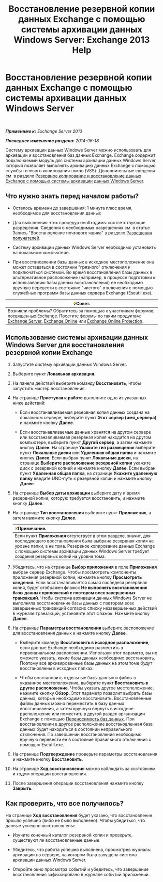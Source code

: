 ﻿---
title: 'Восстановление резервной копии данных Exchange с помощью системы архивации данных Windows Server: Exchange 2013 Help'
TOCTitle: Восстановление резервной копии данных Exchange с помощью системы архивации данных Windows Server
ms:assetid: 2d0f31dc-eb32-451a-8852-591269026506
ms:mtpsurl: https://technet.microsoft.com/ru-ru/library/Dd876864(v=EXCHG.150)
ms:contentKeyID: 50487715
ms.date: 05/22/2018
mtps_version: v=EXCHG.150
ms.translationtype: MT
---

# Восстановление резервной копии данных Exchange с помощью системы архивации данных Windows Server

 

_**Применимо к:** Exchange Server 2013_

_**Последнее изменение раздела:** 2014-06-18_

Систему архивации данных Windows Server можно использовать для архивации и восстановления баз данных Exchange. Exchange содержит подключаемый модуль для системы архивации данных Windows Server, который позволяет выполнять архивацию данных Exchange с помощью службы теневого копирования томов (VSS). Дополнительные сведения см. в разделе [Резервное копирование и восстановление данных Exchange с помощью системы архивации данных Windows Server](using-windows-server-backup-to-back-up-and-restore-exchange-data-exchange-2013-help.md).

## Что нужно знать перед началом работы?

  - Осталось времени до завершения: 1 минута плюс время, необходимое для восстановления данных

  - Для выполнения этих процедур необходимы соответствующие разрешения. Сведения о необходимых разрешениях см. в статье Запись "Восстановление почтового ящика" в разделе [Разрешения получателей](recipients-permissions-exchange-2013-help.md).

  - Систему архивации данных Windows Server необходимо установить на локальном компьютере.

  - При восстановлении базы данных в исходное местоположение она может оставаться в состоянии "грязного" отключения и подключаться системой. Во время восстановления базы данных в альтернативное расположение (например, в процессе подготовки к использованию базы данных восстановления) ее необходимо вручную перевести в состояние "чистого" отключения с помощью служебных программ базы данных сервера Exchange (Eseutil.exe).

<table>
<thead>
<tr class="header">
<th><img src="images/Bb124558.tip(EXCHG.150).gif" title="Совет" alt="Совет" />Совет.</th>
</tr>
</thead>
<tbody>
<tr class="odd">
<td>Возникли проблемы? Обратитесь за помощью к участникам форумов, посвященных Exchange. Посетите форумы по таким продуктам: <a href="https://go.microsoft.com/fwlink/p/?linkid=60612">Exchange Server</a>, <a href="https://go.microsoft.com/fwlink/p/?linkid=267542">Exchange Online</a> или <a href="https://go.microsoft.com/fwlink/p/?linkid=285351">Exchange Online Protection</a>..</td>
</tr>
</tbody>
</table>


## Использование системы архивации данных Windows Server для восстановления резервной копии Exchange

1.  Запустите систему архивации данных Windows Server.

2.  Выберите пункт **Локальная архивация**.

3.  На панели действий выберите команду **Восстановить**, чтобы запустить мастер восстановления.

4.  На странице **Приступая к работе** выполните одно из указанных ниже действий:
    
      - Если восстанавливаемая резервная копия данных создана на локальном сервере, выберите пункт **Этот сервер (имя\_сервера)** и нажмите кнопку **Далее**.
    
      - Если восстанавливаемые данные хранятся на другом сервере или восстанавливаемая резервная копия находится на другом компьютере, выберите пункт **Другой сервер**, а затем нажмите кнопку **Далее**. На странице **Укажите тип размещения** выберите пункт **Локальные диски** или **Удаленная общая папка** и нажмите кнопку **Далее**. Если выбран пункт **Локальные диски**, на странице **Выберите расположение резервной копии** укажите диск с резервной копией и нажмите кнопку **Далее**. Если выбран пункт **Удаленная общая папка**, на странице **Укажите удаленную папку** введите UNC-путь к резервной копии и нажмите кнопку **Далее**.

5.  На странице **Выбор даты архивации** выберите дату и время резервной копии, которую требуется восстановить, и нажмите кнопку **Далее**.

6.  На странице **Тип восстановления** выберите пункт **Приложения**, а затем нажмите кнопку **Далее**.
    
    <table>
    <thead>
    <tr class="header">
    <th><img src="images/JJ126620.note(EXCHG.150).gif" title="Примечание" alt="Примечание" />Примечание.</th>
    </tr>
    </thead>
    <tbody>
    <tr class="odd">
    <td>Если пункт <strong>Приложения</strong> отсутствует в этом разделе, значит, для последующего восстановления была выбрана резервная копия на уровне папки, а не тома. Резервное копирование данных Exchange с помощью системы архивации данных Windows Server требует создания резервных копий на уровне тома.</td>
    </tr>
    </tbody>
    </table>


7.  Убедитесь, что на странице **Выбор приложения** в поле **Приложения** выбран сервер Exchange. Чтобы просмотреть компоненты приложения резервной копии, нажмите кнопку **Просмотреть сведения**. Если восстанавливается самая последняя резервная копия, будет отображен флажок **Не выполнять восстановление базы данных приложений с повтором всех завершенных транзакций**. Чтобы система архивации данных Windows Server не выполняла восстановление базы данных с повтором всех завершенных транзакций согласно списку незавершенных действий в журнале транзакций, установите этот флажок. Нажмите кнопку **Далее**.

8.  На странице **Параметры восстановления** выберите расположение для восстановления данных и нажмите кнопку **Далее**.
    
      - Выберите команду **Восстановить в исходное расположение**, если данные Exchange необходимо разместить в первоначальном расположении. Используя этот параметр, вы не сможете указать, какие базы данных необходимо восстановить. Поэтому все архивированные базы данных на этом томе будут восстановлены в исходных папках.
    
      - Чтобы восстановить отдельные базы данных и файлы в указанное местоположение, выберите пункт **Восстановить в другое расположение**. Чтобы указать другое местоположение, нажмите кнопку **Обзор**. Этот параметр позволит выбрать базы данных, которые необходимо восстановить. Восстановленные файлы данных можно переместить в базу данных восстановления, а затем вручную вернуть в исходное расположение или поместить в другой раздел организации Exchange с помощью [Переносимость баз данных](database-portability-exchange-2013-help.md). При восстановлении в другое расположение восстановленная база данных будет находиться в состоянии неправильного отключения. По завершении восстановления необходимо вручную перевести ее в состояние правильного отключения с помощью Eseutil.exe.

9.  На странице **Подтверждение** проверьте параметры восстановления и нажмите кнопку **Восстановить**.

10. На странице **Ход восстановления** можно наблюдать за состоянием и ходом операции восстановления.

11. После завершения операции восстановления нажмите кнопку **Закрыть**.

## Как проверить, что все получилось?

На странице **Ход восстановления** будет указано, что восстановление прошло успешно (либо не было выполнено). Чтобы убедиться, что данные успешно восстановлены:

  - Изучите конечный каталог резервной копии и проверьте, существуют ли восстановленные данные.

  - Убедитесь, что работа успешно выполнена, просмотрев журналы архивации на сервере, на котором была запущена система архивации данных Windows Server.

  - Откройте окно просмотра событий и убедитесь, что завершение восстановления зафиксировано в журнале событий приложений.

